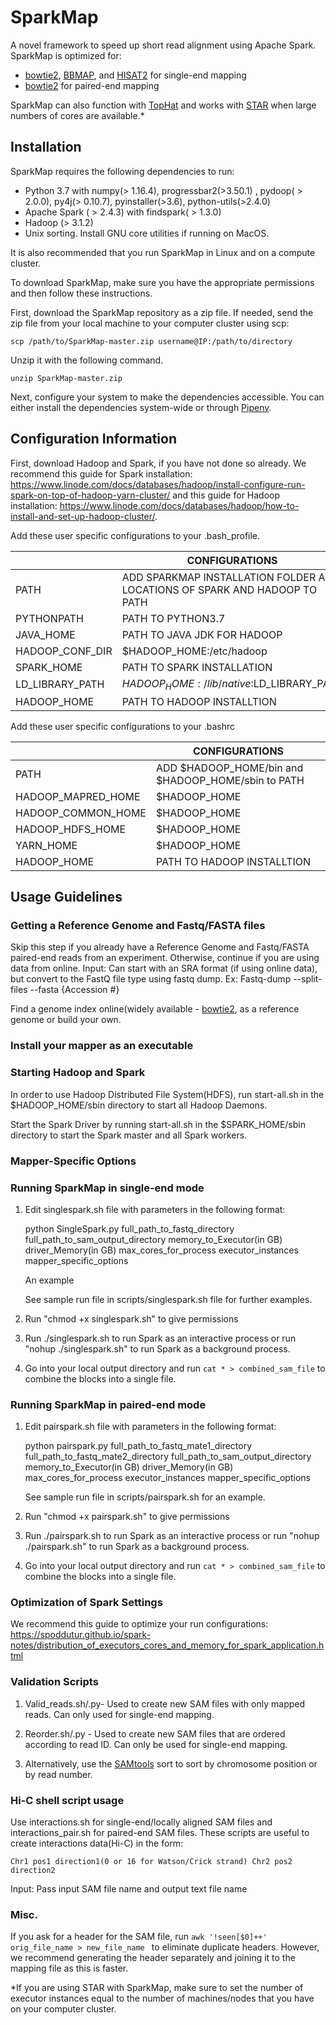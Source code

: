 # SparkMap
A novel framework to speed up short read alignment using Apache Spark.
SparkMap is optimized for:
- [bowtie2](http://bowtie-bio.sourceforge.net/bowtie2/index.shtml), [BBMAP](https://jgi.doe.gov/data-and-tools/bbtools/bb-tools-user-guide/bbmap-guide/), and [HISAT2](http://daehwankimlab.github.io/hisat2/download/) for single-end mapping
- [bowtie2](http://bowtie-bio.sourceforge.net/bowtie2/index.shtml) for paired-end mapping

SparkMap can also function with [TopHat](https://ccb.jhu.edu/software/tophat/index.shtml) and works with [STAR](https://physiology.med.cornell.edu/faculty/skrabanek/lab/angsd/lecture_notes/STARmanual.pdf) when large numbers of cores are available.*

## Installation

SparkMap requires the following dependencies to run:
- Python 3.7 with numpy(> 1.16.4), progressbar2(>3.50.1) , pydoop( > 2.0.0), py4j(> 0.10.7), pyinstaller(>3.6), python-utils(>2.4.0)
- Apache Spark ( > 2.4.3) with findspark( > 1.3.0)
- Hadoop (> 3.1.2)
- Unix sorting. Install GNU core utilities if running on MacOS.

It is also recommended that you run SparkMap in Linux and on a compute cluster.

To download SparkMap, make sure you have the appropriate permissions and then follow these instructions.

First, download the SparkMap repository as a zip file. If needed, send the zip file from your local machine to your computer cluster using scp:

```
scp /path/to/SparkMap-master.zip username@IP:/path/to/directory

```

Unzip it with the following command.

```
unzip SparkMap-master.zip
```

Next, configure your system to make the dependencies accessible. You can either install the dependencies system-wide or through [Pipenv](https://thoughtbot.com/blog/how-to-manage-your-python-projects-with-pipenv).

## Configuration Information


First, download Hadoop and Spark, if you have not done so already. We recommend this guide for Spark installation: https://www.linode.com/docs/databases/hadoop/install-configure-run-spark-on-top-of-hadoop-yarn-cluster/ and this guide for Hadoop installation: https://www.linode.com/docs/databases/hadoop/how-to-install-and-set-up-hadoop-cluster/.

Add these user specific configurations to your .bash_profile.

|                | CONFIGURATIONS                                                                |
|----------------|-------------------------------------------------------------------------------|
| PATH           | ADD SPARKMAP INSTALLATION FOLDER AND LOCATIONS OF SPARK AND HADOOP TO PATH    |                              
| PYTHONPATH     | PATH TO PYTHON3.7                                                             |                 
| JAVA_HOME      | PATH TO JAVA JDK FOR HADOOP                                                   |                            
| HADOOP_CONF_DIR| $HADOOP_HOME:/etc/hadoop                                                      |                        
| SPARK_HOME     | PATH TO SPARK INSTALLATION                                                    |                          
| LD_LIBRARY_PATH| $HADOOP_HOME:/lib/native:$LD_LIBRARY_PATH                                     |                               
|  HADOOP_HOME   | PATH TO HADOOP INSTALLTION                                                    |


Add these user specific configurations to your .bashrc


|                   | CONFIGURATIONS                                                                |
|-------------------|-------------------------------------------------------------------------------|
| PATH              | ADD $HADOOP_HOME/bin and $HADOOP_HOME/sbin to PATH                            |                              
| HADOOP_MAPRED_HOME| $HADOOP_HOME                                                                  |                 
| HADOOP_COMMON_HOME| $HADOOP_HOME                                                                  |                            
| HADOOP_HDFS_HOME  | $HADOOP_HOME                                                                  |                        
| YARN_HOME         | $HADOOP_HOME                                                                  |                                     
| HADOOP_HOME       | PATH TO HADOOP INSTALLTION                                                    |


## Usage Guidelines

### Getting a Reference Genome and Fastq/FASTA files

Skip this step if you already have a Reference Genome and Fastq/FASTA paired-end reads from an experiment. Otherwise, continue if you are using data from online.
Input: Can start with an SRA format (if using online data), but convert to the FastQ file type using fastq dump.
Ex: Fastq-dump --split-files --fasta {Accession #}

Find a genome index online(widely available - [bowtie2](https://support.illumina.com/sequencing/sequencing_software/igenome.html), as a reference genome or build your own.

### Install your mapper as an executable

### Starting Hadoop and Spark

In order to use Hadoop Distributed File System(HDFS), run start-all.sh in the $HADOOP_HOME/sbin directory to start all Hadoop Daemons.

Start the Spark Driver by running start-all.sh in the $SPARK_HOME/sbin directory to start the Spark master and all Spark workers.

### Mapper-Specific Options



### Running SparkMap in single-end mode

1) Edit singlespark.sh file with parameters in the following format:

   python SingleSpark.py full_path_to_fastq_directory  full_path_to_sam_output_directory  memory_to_Executor(in GB) driver_Memory(in GB) max_cores_for_process executor_instances      mapper_specific_options 

   An example
   
   See sample run file in scripts/singlespark.sh file for further examples.

2) Run "chmod +x singlespark.sh" to give permissions

3) Run ./singlespark.sh to run Spark as an interactive process or run "nohup ./singlespark.sh" to run Spark as a background process.

4) Go into your local output directory and run ``` cat * > combined_sam_file ``` to combine the blocks into a single file.


### Running SparkMap in paired-end mode

1) Edit pairspark.sh file with parameters in the following format:

   python pairspark.py full_path_to_fastq_mate1_directory full_path_to_fastq_mate2_directory full_path_to_sam_output_directory memory_to_Executor(in GB) driver_Memory(in GB)          max_cores_for_process executor_instances mapper_specific_options

   See sample run file in scripts/pairspark.sh for an example.

2) Run "chmod +x pairspark.sh" to give permissions

3) Run ./pairspark.sh to run Spark as an interactive process or run "nohup ./pairspark.sh" to run Spark as a background process.

4) Go into your local output directory and run ``` cat * > combined_sam_file ``` to combine the blocks into a single file.

### Optimization of Spark Settings

We recommend this guide to optimize your run configurations: https://spoddutur.github.io/spark-notes/distribution_of_executors_cores_and_memory_for_spark_application.html

### Validation Scripts

1) Valid_reads.sh/.py- Used to create new SAM files with only mapped reads. Can only used for single-end mapping.

2) Reorder.sh/.py - Used to create new SAM files that are ordered according to read ID. Can only be used for single-end mapping.

3) Alternatively, use the [SAMtools](http://www.htslib.org/doc/samtools-sort.html) sort to sort by chromosome position or by read number.

### Hi-C shell script usage

Use interactions.sh for single-end/locally aligned SAM files and interactions_pair.sh for paired-end SAM files. These scripts are useful to create  interactions data(Hi-C) in the form:

```Chr1 pos1 direction1(0 or 16 for Watson/Crick strand) Chr2 pos2 direction2```

Input: Pass input SAM file name and output text file name 

### Misc.

If you ask for a header for the SAM file, run  ```awk '!seen[$0]++' orig_file_name > new_file_name ``` to eliminate duplicate headers. However, we recommend generating the header separately and joining it to the mapping file as this is faster.

*If you are using STAR with SparkMap, make sure to set the number of executor instances equal to the number of machines/nodes that you have on your computer cluster.
